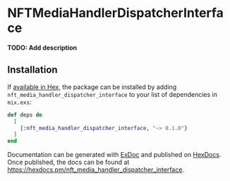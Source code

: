 # NFTMediaHandlerDispatcherInterface

**TODO: Add description**

## Installation

If [available in Hex](https://hex.pm/docs/publish), the package can be installed
by adding `nft_media_handler_dispatcher_interface` to your list of dependencies in `mix.exs`:

```elixir
def deps do
  [
    {:nft_media_handler_dispatcher_interface, "~> 0.1.0"}
  ]
end
```

Documentation can be generated with [ExDoc](https://github.com/elixir-lang/ex_doc)
and published on [HexDocs](https://hexdocs.pm). Once published, the docs can
be found at <https://hexdocs.pm/nft_media_handler_dispatcher_interface>.


